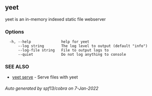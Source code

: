 ## yeet

yeet is an in-memory indexed static file webserver

### Options

```
  -h, --help              help for yeet
      --log string        The log level to output (default "info")
      --log-file string   File to output logs to
      --quiet             Do not log anything to console
```

### SEE ALSO

* [yeet serve](yeet_serve.md)	 - Serve files with yeet

###### Auto generated by spf13/cobra on 7-Jan-2022
